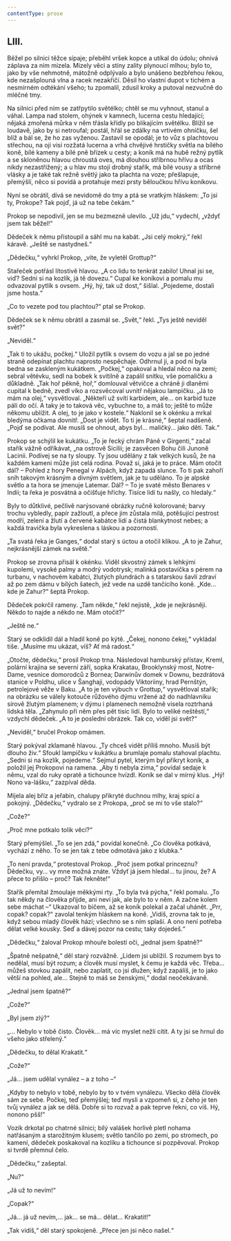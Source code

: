 ```yaml
---
contentType: prose
---
```


## LIII.

Běžel po silnici těžce sípaje; přeběhl vršek kopce a utíkal do údolu; ohnivá záplava za ním mizela. Mizely věci a stíny zality plynoucí mlhou; bylo to, jako by vše nehmotně, mátožně odplývalo a bylo unášeno bezbřehou řekou, kde nezašplouná vlna a racek nezakřičí. Děsil ho vlastní dupot v tichém a nesmírném odtékání všeho; tu zpomalil, zdusil kroky a putoval nezvučně do mléčné tmy.

Na silnici před ním se zatřpytilo světélko; chtěl se mu vyhnout, stanul a váhal. Lampa nad stolem, ohýnek v kamnech, lucerna cestu hledající; nějaká zmořená můrka v něm třásla křídly po blikajícím světélku. Blížil se loudavě, jako by si netroufal; postál, hřál se zdálky na vrtivém ohníčku, šel blíž a bál se, že ho zas vyženou. Zastavil se opodál; je to vůz s plachtovou střechou, na oji visí rozžatá lucerna a vrhá chvějivé hrstičky světla na bílého koně, bílé kameny a bílé pně břízek u cesty; a koník má na hubě režný pytlík a se skloněnou hlavou chroustá oves, má dlouhou stříbrnou hřívu a ocas nikdy nezastřižený; a u hlav mu stojí drobný stařík, má bílé vousy a stříbrné vlásky a je také tak režně světlý jako ta plachta na voze; přešlapuje, přemýšlí, něco si povídá a protahuje mezi prsty běloučkou hřívu koníkovu.

Nyní se obrátil, dívá se nevidomě do tmy a ptá se vratkým hláskem: „To jsi ty, Prokope? Tak pojď, já už na tebe čekám.“

Prokop se nepodivil, jen se mu bezmezně ulevilo. „Už jdu,“ vydechl, „vždyť jsem tak běžel!“

Dědeček k němu přistoupil a sáhl mu na kabát. „Jsi celý mokrý,“ řekl káravě. „Ještě se nastydneš.“

„Dědečku,“ vyhrkl Prokop, „víte, že vyletěl Grottup?“

Stařeček potřásl lítostivě hlavou. „A co lidu to tenkrát zabilo! Uhnal jsi se, viď? Sedni si na kozlík, já tě dovezu.“ Cupal ke koníkovi a pomalu mu odvazoval pytlík s ovsem. „Hý, hý, tak už dost,“ šišlal. „Pojedeme, dostali jsme hosta.“

„Co to vezete pod tou plachtou?“ ptal se Prokop.

Dědeček se k němu obrátil a zasmál se. „Svět,“ řekl. „Tys ještě neviděl svět?“

„Neviděl.“

„Tak ti to ukážu, počkej.“ Uložil pytlík s ovsem do vozu a jal se po jedné straně odepínat plachtu naprosto nespěchaje. Odhrnul ji, a pod ní byla bedna se zaskleným kukátkem. „Počkej,“ opakoval a hledal něco na zemi; sebral větévku, sedl na bobek k svítilně a zapálil snítku, vše pomaličku a důkladně. „Tak hoř pěkně, hoř,“ domlouval větvičce a chráně ji dlaněmi cupital k bedně, zvedl víko a rozsvěcoval uvnitř nějakou lampičku. „Já to mám na olej,“ vysvětloval. „Někteří už svítí karbidem, ale… on karbid tuze pálí do očí. A taky je to taková věc, vybuchne to, a máš to; ještě to může někomu ublížit. A olej, to je jako v kostele.“ Naklonil se k okénku a mrkal bledýma očkama dovnitř. „Dost je vidět. To ti je krásné,“ šeptal nadšeně. „Pojď se podívat. Ale musíš se ohnout, abys byl… maličký… jako děti. Tak.“

Prokop se schýlil ke kukátku. „To je řecký chrám Páně v Girgenti,“ začal stařík vážně odříkávat, „na ostrově Sicílii; je zasvěcen Bohu čili Junoně Lacinii. Podívej se na ty sloupy. Ty jsou udělány z tak velkých kusů, že na každém kameni může jíst celá rodina. Považ si, jaká je to práce. Mám otočit dál? – Pohled z hory Penegal v Alpách, když zapadá slunce. To ti pak zahoří sníh takovým krásným a divným světlem, jak je tu uděláno. To je alpské světlo a ta hora se jmenuje Latemar. Dál? – To je svaté město Benares v Indii; ta řeka je posvátná a očišťuje hříchy. Tisíce lidí tu našly, co hledaly.“

Byly to důtklivé, pečlivě narýsované obrázky ručně kolorované; barvy trochu vybledly, papír zažloutl, a přece jim zůstala milá, potěšující pestrost modří, zelení a žlutí a červené kabátce lidí a čistá blankytnost nebes; a každá travička byla vykreslena s láskou a pozorností.

„Ta svatá řeka je Ganges,“ dodal starý s úctou a otočil klikou. „A to je Zahur, nejkrásnější zámek na světě.“

Prokop se zrovna přisál k okénku. Viděl skvostný zámek s lehkými kupolemi, vysoké palmy a modrý vodotrysk; malinká postavička s pérem na turbanu, v nachovém kabátci, žlutých plundrách a s tatarskou šavlí zdraví až po zem dámu v bílých šatech, jež vede na uzdě tančícího koně. „Kde… kde je Zahur?“ šeptá Prokop.

Dědeček pokrčil rameny. „Tam někde,“ řekl nejistě, „kde je nejkrásněji. Někdo to najde a někdo ne. Mám otočit?“

„Ještě ne.“

Starý se odklidil dál a hladil koně po kýtě. „Čekej, nonono čekej,“ vykládal tiše. „Musíme mu ukázat, víš? Ať má radost.“

„Otočte, dědečku,“ prosil Prokop trna. Následoval hamburský přístav, Kreml, polární krajina se severní září, sopka Krakatau, Brooklynský most, Notre-Dame, vesnice domorodců z Bornea; Darwinův domek v Downu, bezdrátová stanice v Poldhu, ulice v Šanghaji, vodopády Viktoriiny, hrad Pernštýn, petrolejové věže v Baku. „A to je ten výbuch v Grottup,“ vysvětloval stařík; na obrázku se válely kotouče růžového dýmu vržené až do nadhlavníku sírově žlutým plamenem; v dýmu i plamenech nemožně visela roztrhaná lidská těla. „Zahynulo při něm přes pět tisíc lidí. Bylo to veliké neštěstí,“ vzdychl dědeček. „A to je poslední obrázek. Tak co, viděl jsi svět?“

„Neviděl,“ bručel Prokop omámen.

Starý pokýval zklamaně hlavou. „Ty chceš vidět příliš mnoho. Musíš být dlouho živ.“ Sfoukl lampičku v kukátku a brumlaje pomalu stahoval plachtu. „Sedni si na kozlík, pojedeme.“ Sejmul pytel, kterým byl přikryt koník, a položil jej Prokopovi na ramena. „Aby ti nebyla zima,“ povídal sedaje k němu, vzal do ruky opratě a tichounce hvízdl. Koník se dal v mírný klus. „Hý! Nono va-lášku,“ zazpíval děda.

Míjela alej bříz a jeřabin, chalupy přikryté duchnou mlhy, kraj spící a pokojný. „Dědečku,“ vydralo se z Prokopa, „proč se mi to vše stalo?“

„Cože?“

„Proč mne potkalo tolik věcí?“

Starý přemýšlel. „To se jen zdá,“ povídal konečně. „Co člověka potkává, vychází z něho. To se jen tak z tebe odmotává jako z klubka.“

„To není pravda,“ protestoval Prokop. „Proč jsem potkal princeznu? Dědečku, vy… vy mne možná znáte. Vždyť já jsem hledal… tu jinou, že? A přece to přišlo – proč? Tak řekněte!“

Stařík přemítal žmoulaje měkkými rty. „To byla tvá pýcha,“ řekl pomalu. „To tak někdy na člověka přijde, ani neví jak, ale bylo to v něm. A začne kolem sebe máchat –“ Ukazoval to bičem, až se koník polekal a začal uhánět. „Prr, copak? copak?“ zavolal tenkým hláskem na koně. „Vidíš, zrovna tak to je, když sebou mladý člověk hází; všechno se s ním splaší. A ono není potřeba dělat velké kousky. Seď a dávej pozor na cestu; taky dojedeš.“

„Dědečku,“ žaloval Prokop mhouře bolestí oči, „jednal jsem špatně?“

„Špatně nešpatně,“ děl starý rozvážně. „Lidem jsi ublížil. S rozumem bys to nedělal, musí být rozum; a člověk musí myslet, k čemu je každá věc. Třeba… můžeš stovkou zapálit, nebo zaplatit, co jsi dlužen; když zapálíš, je to jako větší na pohled, ale… Stejně to máš se ženskými,“ dodal neočekávaně.

„Jednal jsem špatně?“

„Cože?“

„Byl jsem zlý?“

„… Nebylo v tobě čisto. Člověk… má víc myslet nežli cítit. A ty jsi se hrnul do všeho jako střelený.“

„Dědečku, to dělal Krakatit.“

„Cože?“

„Já… jsem udělal vynález – a z toho –“

„Kdyby to nebylo v tobě, nebylo by to v tvém vynálezu. Všecko dělá člověk sám ze sebe. Počkej, teď přemýšlej; teď mysli a vzpomeň si, z čeho je ten tvůj vynález a jak se dělá. Dobře si to rozvaž a pak teprve řekni, co víš. Hý, nonono pšš!“

Vozík drkotal po chatrné silnici; bílý valášek horlivě pletl nohama natřásaným a starožitným klusem; světlo tančilo po zemi, po stromech, po kamení, dědeček poskakoval na kozlíku a tichounce si pozpěvoval. Prokop si tvrdě přemnul čelo.

„Dědečku,“ zašeptal.

„Nu?“

„Já už to nevím!“

„Copak?“

„Já… já už nevím,… jak… se má… dělat… Krakatit!“

„Tak vidíš,“ děl starý spokojeně. „Přece jen jsi něco našel.“
